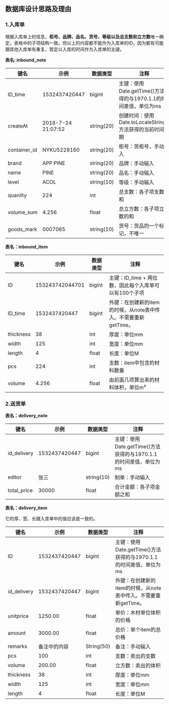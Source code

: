 ## 数据库设计思路及理由

### 1.入库单

根据入库单上的信息，**柜号、品牌、品名、货号、等级以及总支数和立方数**唯一确定，表格中的子项结构一致。但以上的内容都不能作为入库单的ID，因为都有可能跟其他入库单有重复。暂定以入库的时间作为入库单的主键。

**表名: inbound_note**

| 键名 | 示例 | 数据类型 | 注释                |
| ---- | ---- | -------- | --------------- |
| ID_time | 1532437420447 | bigint | 主键：使用Date.getTime()方法获得的与1970.1.1的时间差值，单位为ms |
| createAt | 2018-7-24 21:07:52 | string(20) | 创建时间：使用Date.toLocaleString()方法获得的当前时间日期 |
| container_id | NYKU5229160 | string(20) | 柜号：货柜号，手动输入 |
| brand | APP PINE | string(20) | 品牌：手动输入 |
| name | PINE | string(20) | 品名：手动输入 |
| level | ACOL | string(10) | 等级：手动输入 |
| quanlity | 224 | int | 总支数：各子项支数的和 |
| volume_sum | 4.256 | float | 总立方数：各子项立方数的和 |
| goods_mark | 0007065 | string(10) | 货号：货品的一个标记，不唯一 |

**表名：inbound_item**

| 键名      | 示例          | 数据类型 | 注释                                                         |
| --------- | ------------- | -------- | ------------------------------------------------------------ |
| ID | 153243742044701 | bigint | 主键：ID_time + 两位数，因此每个入库单可以有100个子项 |
| ID_time   | 1532437420447 | bigint   | 外键：在创建新的item的时候，从note表中传入。不需要重新getTime。 |
| thickness | 38            | int      | 厚度：单位mm                                                 |
| width     | 125           | int      | 宽度：单位mm                                                 |
| length    | 4             | float    | 长度：单位M                                                  |
| pcs       | 224           | int      | 支数：item中包含的材料数量                                   |
| volume    | 4.256         | float    | 由前面几项算出来的材料体积，单位m³                           |

### 2.送货单

**表名：delivery_note**

| 键名        | 示例          | 数据类型   | 注释                                                         |
| ----------- | ------------- | ---------- | ------------------------------------------------------------ |
| id_delivery | 1532437420447 | bigint     | 主键：使用Date.getTime()方法获得的与1970.1.1的时间差值，单位为ms |
| editor      | 张三          | string(10) | 制单：手动输入                                               |
| total_price | 30000         | float      | 合计金额：各子项金额之和                                     |

**表名：delivery_item**

它的厚、宽、长跟入库单中的值应该是一致的。

| 键名        | 示例            | 数据类型   | 注释                                                         |
| ----------- | --------------- | ---------- | ------------------------------------------------------------ |
| ID          | 1532437420447 | bigint     | 主键：使用Date.getTime()方法获得的与1970.1.1的时间差值，单位为ms    |
| id_delivery | 1532437420447   | bigint     | 外键：在创建新的item的时候，从note表中传入。不需要重新getTime。 |
| unitprice   | 1250.00         | float      | 单价：木材单位体积的价格                                     |
| amount      | 3000.00         | float      | 总价：单个item的总价格                                       |
| remarks     | 备注中的内容    | String(50) | 备注：手动输入                                               |
| pcs         | 100             | int        | 支数：卖出的支数                                             |
| volume      | 200.00          | float      | 立方数：卖出的体积                                           |
| thickness   | 38              | int        | 厚度：单位mm                                                 |
| width       | 125             | int        | 宽度：单位mm                                                 |
| length      | 4               | float      | 长度：单位M                                                  |

